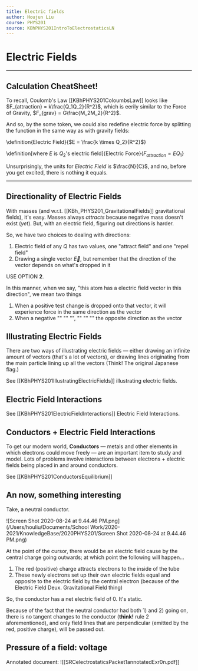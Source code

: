 ```yaml
---
title: Electric fields
author: Houjun Liu
course: PHYS201
source: KBhPHYS201IntroToElectrostaticsLN
---
```


# Electric Fields

***

## **Calculation CheatSheet!**

To recall, Coulomb's Law [[KBhPHYS201ColoumbsLaw]] looks like $F_{attraction} = k\frac{Q_1Q_2}{R^2}$, which is eerily similar to the Force of Gravity, $F_{grav} = G\frac{M_2M_2}{R^2}$.

And so, by the some token, we could also redefine electric force by splitting the function in the same way as with gravity fields:

\definition{Electric Field}{$E = \frac{k \times Q_2}{R^2}$}

\definition[where $E$ is $Q_2$'s electric field]{Electric Force}{$F_{attraction} = E Q_1$}

Unsurprisingly, the units for *Electric Field* is $\frac{N}{C}$, and no, before you get excited, there is nothing it equals.

***

## Directionality of Electric Fields

With masses (and w.r.t. [[KBh_PHYS201_GravitationalFields]] gravitational fields), it's easy. Masses always *attracts* because negative mass doesn't exist (_yet_). But, with an electric field,  figuring out directions is harder.

So, we have two choices to dealing with directions:

1) Electric field of any $Q$ has two values, one "attract field" and one "repel field"
2) Drawing a single vector $\vec{E}$, but remember that the direction of the vector depends on what's dropped in it

USE OPTION **2**.

In this manner, when we say, "this atom has a electric field vector in this direction", we mean two things

1. When a positive test change is dropped onto that vector, it will experience force in the same direction as the vector
2. When a negative "" "" "", "" "" "" the opposite direction as the vector

## Illustrating Electric Fields

There are two ways of illustrating electric fields — either drawing an infinite amount of vectors (that's a lot of vectors), or drawing lines originating from the main particle lining up all the vectors (Think! The original Japanese flag.)

See [[KBhPHYS201IllustratingElectricFields]] illustrating electric fields.

## Electric Field Interactions

See [[KBhPHYS201ElectricFieldInteractions]] Electric Field Interactions.

## Conductors + Electric Field Interactions

To get our modern world, **Conductors** — metals and other elements in which electrons could move freely — are an important item to study and model. Lots of problems involve interactions between electrons + electric fields being placed in and around conductors.

See [[KBhPHYS201ConductorsEquilibrium]]

## An now, something interesting
Take, a neutral conductor.

![Screen Shot 2020-08-24 at 9.44.46 PM.png](/Users/houliu/Documents/School Work/2020-2021/KnowledgeBase/2020PHYS201/Screen Shot 2020-08-24 at 9.44.46 PM.png)

At the point of the cursor, there would be an electric field cause by the central charge going outwards; at which point the following will happen…

1) The red (positive) charge attracts electrons to the inside of the tube
2) These newly electrons set up their own electric fields equal and opposite to the electric field by the central electron (because of the Electric Field Deux. Gravitational Field thing)

So, the conductor has a net electric field of 0. It's static.

Because of the fact that the neutral conductor had both 1) and 2) going on, there is no tangent changes to the conductor (**think!** rule 2 aforementioned), and only field lines that are perpendicular (emitted by the red, positive charge), will be passed out. 

## Pressure of a field: voltage


Annotated document: ![[SRCelectrostaticsPacket1annotatedExr0n.pdf]]
